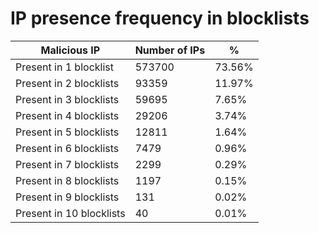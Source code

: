 # IP presence frequency in blocklists
| Malicious IP | Number of IPs | % |
|----|----|----|
| Present in 1 blocklist | 573700 | 73.56% |
| Present in 2 blocklists | 93359 | 11.97% |
| Present in 3 blocklists | 59695 | 7.65% |
| Present in 4 blocklists | 29206 | 3.74% |
| Present in 5 blocklists | 12811 | 1.64% |
| Present in 6 blocklists | 7479 | 0.96% |
| Present in 7 blocklists | 2299 | 0.29% |
| Present in 8 blocklists | 1197 | 0.15% |
| Present in 9 blocklists | 131 | 0.02% |
| Present in 10 blocklists | 40 | 0.01% |
